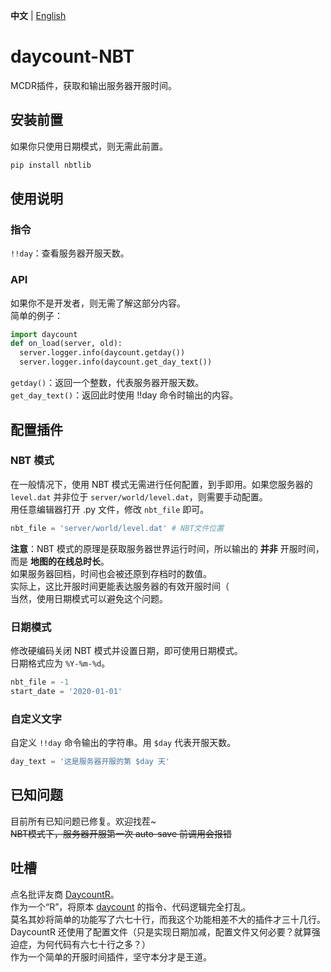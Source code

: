 **中文** | [English](README_en.md)
# daycount-NBT
MCDR插件，获取和输出服务器开服时间。

## 安装前置
如果你只使用日期模式，则无需此前置。
```bash
pip install nbtlib
```
## 使用说明
### 指令
`!!day`：查看服务器开服天数。

### API
如果你不是开发者，则无需了解这部分内容。  
简单的例子：
```python
import daycount
def on_load(server, old):
  server.logger.info(daycount.getday())
  server.logger.info(daycount.get_day_text())
```
`getday()`：返回一个整数，代表服务器开服天数。  
`get_day_text()`：返回此时使用 !!day 命令时输出的内容。

## 配置插件
### NBT 模式
在一般情况下，使用 NBT 模式无需进行任何配置，到手即用。如果您服务器的 `level.dat` 并非位于 `server/world/level.dat`，则需要手动配置。  
用任意编辑器打开 .py 文件，修改 `nbt_file` 即可。
```python
nbt_file = 'server/world/level.dat' # NBT文件位置
```
**注意**：NBT 模式的原理是获取服务器世界运行时间，所以输出的 **并非** 开服时间，而是 **地图的在线总时长**。  
如果服务器回档，时间也会被还原到存档时的数值。  
实际上，这比开服时间更能表达服务器的有效开服时间（  
当然，使用日期模式可以避免这个问题。

### 日期模式
修改硬编码关闭 NBT 模式并设置日期，即可使用日期模式。  
日期格式应为 `%Y-%m-%d`。
```python
nbt_file = -1
start_date = '2020-01-01'
```

### 自定义文字
自定义 `!!day` 命令输出的字符串。用 `$day` 代表开服天数。
```python
day_text = '这是服务器开服的第 $day 天'
```

## 已知问题
目前所有已知问题已修复。欢迎找茬~  
~~NBT模式下，服务器开服第一次 auto-save 前调用会报错~~

## 吐槽
点名批评友商 [DaycountR](https://github.com/Van-Nya/DayCountR)。  
作为一个“R”，将原本 [daycount](https://github.com/TISUnion/daycount) 的指令、代码逻辑完全打乱。  
莫名其妙将简单的功能写了六七十行，而我这个功能相差不大的插件才三十几行。
DaycountR 还使用了配置文件（只是实现日期加减，配置文件又何必要？就算强迫症，为何代码有六七十行之多？）  
作为一个简单的开服时间插件，坚守本分才是王道。
